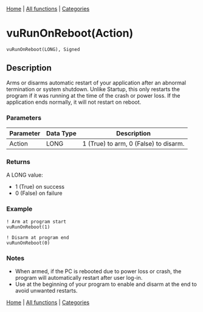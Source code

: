 [Home](../index.md) | [All functions](../all-functions.md) | [Categories](../categories/index.md)

# vuRunOnReboot(Action)

```Prototype
vuRunOnReboot(LONG), Signed
```


## Description
Arms or disarms automatic restart of your application after an abnormal termination or system shutdown. Unlike Startup, this only restarts the program if it was running at the time of the crash or power loss. If the application ends normally, it will not restart on reboot.

### Parameters

| Parameter | Data Type | Description                              |
|-----------|-----------|------------------------------------------|
| Action    | LONG      | 1 (True) to arm, 0 (False) to disarm.    |

### Returns
A LONG value:  
- 1 (True) on success  
- 0 (False) on failure  

### Example

```Clarion
! Arm at program start
vuRunOnReboot(1)

! Disarm at program end
vuRunOnReboot(0)
```

### Notes
- When armed, if the PC is rebooted due to power loss or crash, the program will automatically restart after user log-in.  
- Use at the beginning of your program to enable and disarm at the end to avoid unwanted restarts.

[Home](../index.md) | [All functions](../all-functions.md) | [Categories](../categories/index.md)

